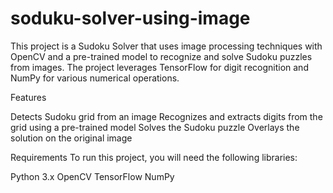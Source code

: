# soduku-solver-using-image
This project is a Sudoku Solver that uses image processing techniques with OpenCV and a pre-trained model to recognize and solve Sudoku puzzles from images. The project leverages TensorFlow for digit recognition and NumPy for various numerical operations.

Features

Detects Sudoku grid from an image Recognizes and extracts digits from the grid using a pre-trained model Solves the Sudoku puzzle Overlays the solution on the original image

Requirements To run this project, you will need the following libraries:

Python 3.x OpenCV TensorFlow NumPy
